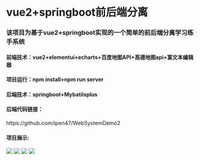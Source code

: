 # vue2+springboot前后端分离
<h3>该项目为基于vue2+springboot实现的一个简单的前后端分离学习练手系统</h3>
<h4>前端技术：vue2+elementui+echarts+百度地图API+高德地图api+富文本编辑器</h4>
<h4>项目运行：npm install+npm run server<h4>
<h4>后端技术：springboot+Mybatilsplus<br></h4>
<h4>后端代码链接：</h4>
https://github.com/ipen47/WebSystemDemo2<br>
<h4>项目展示:</h4>
<img src="https://github.com/ipen47/img/blob/main/Snipaste_2024-10-21_18-15-38.png">
<img src="https://github.com/ipen47/img/blob/main/Snipaste_2024-10-21_18-17-04.png">
<img src="https://github.com/ipen47/img/blob/main/Snipaste_2024-10-21_18-17-13.png">
<img src="https://github.com/ipen47/img/blob/main/Snipaste_2024-10-21_18-17-44.png">
